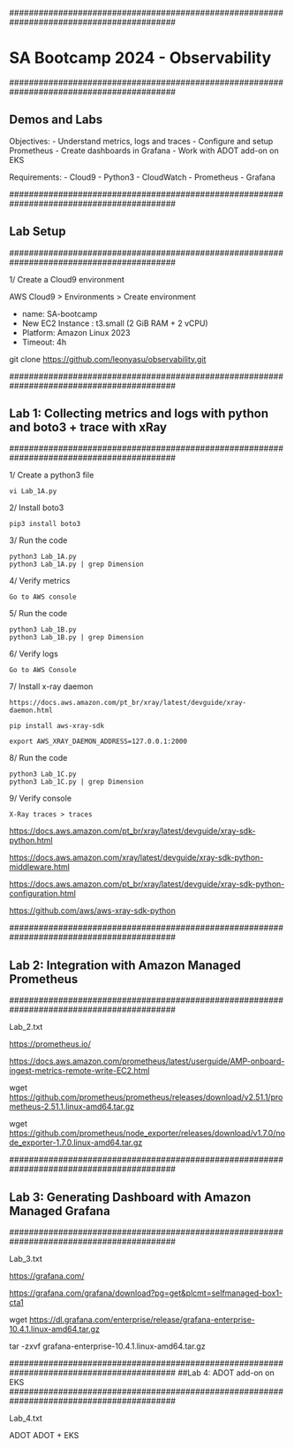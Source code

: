 ##########################################################################################
# SA Bootcamp 2024 - Observability
##########################################################################################

##  Demos and Labs

Objectives:
    - Understand metrics, logs and traces
    - Configure and setup Prometheus
    - Create dashboards in Grafana
    - Work with ADOT add-on on EKS
    
Requirements:
    - Cloud9
    - Python3
    - CloudWatch
    - Prometheus
    - Grafana

##########################################################################################
## Lab Setup    
##########################################################################################

1/ Create a Cloud9 environment

AWS Cloud9 > Environments > Create environment

- name: SA-bootcamp
- New EC2 Instance : t3.small (2 GiB RAM + 2 vCPU)
- Platform: Amazon Linux 2023
- Timeout: 4h

git clone https://github.com/leonyasu/observability.git

##########################################################################################
## Lab 1: Collecting metrics and logs with python and boto3 + trace with xRay
##########################################################################################

1/ Create a python3 file
    
    vi Lab_1A.py 

2/ Install boto3

    pip3 install boto3

3/ Run the code 

    python3 Lab_1A.py 
    python3 Lab_1A.py | grep Dimension

4/ Verify metrics
    
    Go to AWS console
    
5/ Run the code
    
    python3 Lab_1B.py 
    python3 Lab_1B.py | grep Dimension

6/ Verify logs

    Go to AWS Console
    
7/ Install x-ray daemon

    https://docs.aws.amazon.com/pt_br/xray/latest/devguide/xray-daemon.html

    pip install aws-xray-sdk

    export AWS_XRAY_DAEMON_ADDRESS=127.0.0.1:2000

8/ Run the code

    python3 Lab_1C.py 
    python3 Lab_1C.py | grep Dimension

9/ Verify console

    X-Ray traces > traces

https://docs.aws.amazon.com/pt_br/xray/latest/devguide/xray-sdk-python.html

https://docs.aws.amazon.com/xray/latest/devguide/xray-sdk-python-middleware.html

https://docs.aws.amazon.com/pt_br/xray/latest/devguide/xray-sdk-python-configuration.html

https://github.com/aws/aws-xray-sdk-python

##########################################################################################
## Lab 2: Integration with Amazon Managed Prometheus
##########################################################################################

Lab_2.txt

https://prometheus.io/

https://docs.aws.amazon.com/prometheus/latest/userguide/AMP-onboard-ingest-metrics-remote-write-EC2.html

wget https://github.com/prometheus/prometheus/releases/download/v2.51.1/prometheus-2.51.1.linux-amd64.tar.gz

wget https://github.com/prometheus/node_exporter/releases/download/v1.7.0/node_exporter-1.7.0.linux-amd64.tar.gz


##########################################################################################
## Lab 3: Generating Dashboard with Amazon Managed Grafana
##########################################################################################

Lab_3.txt

https://grafana.com/

https://grafana.com/grafana/download?pg=get&plcmt=selfmanaged-box1-cta1

wget https://dl.grafana.com/enterprise/release/grafana-enterprise-10.4.1.linux-amd64.tar.gz

tar -zxvf grafana-enterprise-10.4.1.linux-amd64.tar.gz

##########################################################################################
##Lab 4: ADOT add-on on EKS
##########################################################################################

Lab_4.txt

ADOT
ADOT + EKS
   
   
   
   
   
   